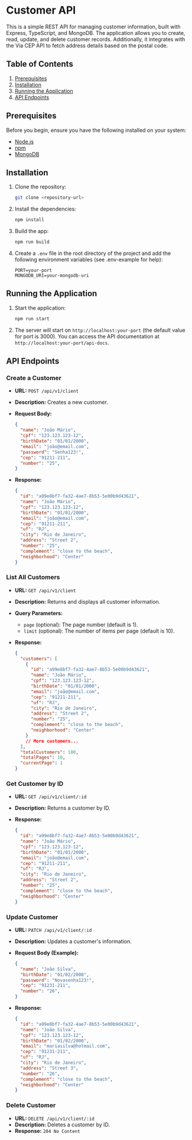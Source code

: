# Customer API

This is a simple REST API for managing customer information, built with Express, TypeScript, and MongoDB. The application allows you to create, read, update, and delete customer records. Additionally, it integrates with the Via CEP API to fetch address details based on the postal code.

## Table of Contents

1. [Prerequisites](#prerequisites)
2. [Installation](#installation)
3. [Running the Application](#running-the-application)
4. [API Endpoints](#api-endpoints)

## Prerequisites

Before you begin, ensure you have the following installed on your system:

- [Node.js](https://nodejs.org/)
- [npm](https://www.npmjs.com/)
- [MongoDB](https://www.mongodb.com/)

## Installation

1. Clone the repository:

    ```bash
    git clone <repository-url>
    ```

2. Install the dependencies:

    ```bash
    npm install
    ```

3. Build the app:

    ```bash	
    npm run build
    ```

4. Create a `.env` file in the root directory of the project and add the following environment variables (see .env-example for help):

    ```env
    PORT=your-port
    MONGODB_URI=your-mongodb-uri
    ```

## Running the Application

1. Start the application:

    ```bash
    npm run start
    ```

2. The server will start on `http://localhost:your-port` (the default value for port is 3000). You can access the API documentation at `http://localhost:your-port/api-docs`.

## API Endpoints

### Create a Customer

- **URL:** `POST /api/v1/client`
- **Description:** Creates a new customer.
- **Request Body:**

    ```json
    {
      "name": "João Mário",
      "cpf": "123.123.123-12",
      "birthDate": "01/01/2000",
      "email": "joão@email.com",
      "password": "Senha123!",
      "cep": "91211-211",
      "number": "25",
    }
    ```

- **Response:**

    ```json
    {
      "id": "a99e8bf7-fa32-4ae7-8b53-5e00b9d43621",
      "name": "João Mário",
      "cpf": "123.123.123-12",
      "birthDate": "01/01/2000",
      "email": "joão@email.com",
      "cep": "91211-211",
      "uf": "RJ",
      "city": "Rio de Janeiro",
      "address": "Street 2",
      "number": "25",
      "complement": "close to the beach",
      "neighborhood": "Center"
    }
    ```

### List All Customers

- **URL:** `GET /api/v1/client`
- **Description:** Returns and displays all customer information.
- **Query Parameters:**
  - `page` (optional): The page number (default is 1).
  - `limit` (optional): The number of items per page (default is 10).
- **Response:**

    ```json
    {
      "customers": [
        {
          "id": "a99e8bf7-fa32-4ae7-8b53-5e00b9d43621",
          "name": "João Mário",
          "cpf": "123.123.123-12",
          "birthDate": "01/01/2000",
          "email": "joão@email.com",
          "cep": "91211-211",
          "uf": "RJ",
          "city": "Rio de Janeiro",
          "address": "Street 2",
          "number": "25",
          "complement": "close to the beach",
          "neighborhood": "Center"
        }
        // More customers...
      ],
      "totalCustomers": 100,
      "totalPages": 10,
      "currentPage": 1
    }
    ```

### Get Customer by ID

- **URL:** `GET /api/v1/client/:id`
- **Description:** Returns a customer by ID.
- **Response:**

    ```json
    {
      "id": "a99e8bf7-fa32-4ae7-8b53-5e00b9d43621",
      "name": "João Mário",
      "cpf": "123.123.123-12",
      "birthDate": "01/01/2000",
      "email": "joão@email.com",
      "cep": "91211-211",
      "uf": "RJ",
      "city": "Rio de Janeiro",
      "address": "Street 2",
      "number": "25",
      "complement": "close to the beach",
      "neighborhood": "Center"
    }
    ```

### Update Customer

- **URL:** `PATCH /api/v1/client/:id`
- **Description:** Updates a customer's information.
- **Request Body (Example):**

    ```json
    {
      "name": "João Silva",
      "birthDate": "01/02/2000",
      "password": "Novasenha123!",
      "cep": "91231-211",
      "number": "26",
    }
    ```

- **Response:**

    ```json
    {
      "id": "a99e8bf7-fa32-4ae7-8b53-5e00b9d43621",
      "name": "João Silva",
      "cpf": "123.123.123-12",
      "birthDate": "01/02/2000",
      "email": "mariasilva@hotmail.com",
      "cep": "91231-211",
      "uf": "RJ",
      "city": "Rio de Janeiro",
      "address": "Street 3",
      "number": "26",
      "complement": "close to the beach",
      "neighborhood": "Center"
    }
    ```

### Delete Customer

- **URL:** `DELETE /api/v1/client/:id`
- **Description:** Deletes a customer by ID.
- **Response:** `204 No Content`